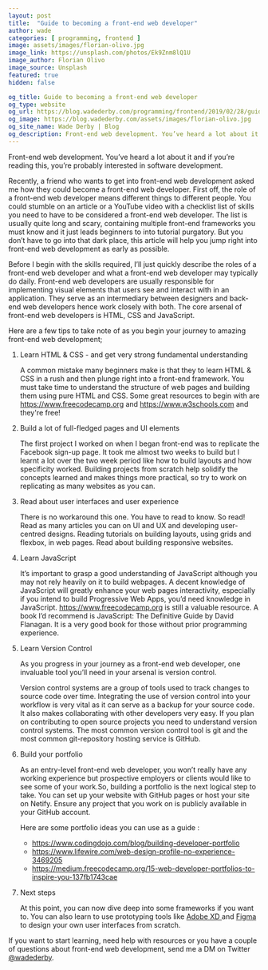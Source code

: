 ```yaml
---
layout: post
title:  "Guide to becoming a front-end web developer"
author: wade
categories: [ programming, frontend ]
image: assets/images/florian-olivo.jpg
image_link: https://unsplash.com/photos/Ek9Znm8lQ1U
image_author: Florian Olivo
image_source: Unsplash
featured: true
hidden: false

og_title: Guide to becoming a front-end web developer
og_type: website
og_url: https://blog.wadederby.com/programming/frontend/2019/02/28/guide-to-becoming-a-front-end-web-developer.html
og_image: https://blog.wadederby.com/assets/images/florian-olivo.jpg
og_site_name: Wade Derby | Blog
og_description: Front-end web development. You’ve heard a lot about it and if you’re reading this, you’re probably interested in software development
---
```


Front-end web development. You’ve heard a lot about it and if you’re reading this, you’re probably interested in software development.

Recently, a friend who wants to get into front-end web development asked me how they could become a front-end web developer. First off, the role of a front-end web developer means different things to different people. You could stumble on an article or a YouTube video with a checklist list of skills you need to have to be considered a front-end web developer. The list is usually quite long and scary, containing multiple front-end frameworks you must know and it just leads beginners to into tutorial purgatory. But you don’t have to go into that dark place, this article will help you jump right into front-end web development as early as possible.

Before I begin with the skills required, I’ll just quickly describe the roles of a front-end web developer and what a front-end web developer may typically do daily. Front-end web developers are usually responsible for implementing visual elements that users see and interact with in an application. They serve as an intermediary between designers and back-end web developers hence work closely with both. The core arsenal of front-end web developers is HTML, CSS and JavaScript.

Here are a few tips to take note of as you begin your journey to amazing front-end web development;

1. Learn HTML & CSS - and get very strong fundamental understanding

    A common mistake many beginners make is that they to learn HTML & CSS in a rush and then plunge right into a front-end framework. You must take time to understand the structure of web pages and building them using pure HTML and CSS. Some great resources to begin with are https://www.freecodecamp.org and https://www.w3schools.com  and they're free!

2. Build a lot of  full-fledged pages and UI elements

    The first project I worked on when I began front-end was to replicate the Facebook sign-up page. It took me almost two weeks to build but I learnt a lot over the two week period like how to build layouts and how specificity worked. Building projects from scratch help solidify the concepts learned and makes things more practical, so try to work on replicating as many websites as you can.

3. Read about user interfaces and user experience

    There is no workaround this one. You have to read to know. So read!  Read as many articles you can on UI and UX and developing user-centred designs. Reading tutorials on building layouts, using grids and flexbox, in web pages. Read about building responsive websites.

4. Learn JavaScript

    It’s important to grasp a good understanding of JavaScript although you may not rely heavily on it to build webpages. A decent knowledge of JavaScript will greatly enhance your web pages interactivity, especially if you intend to build Progressive Web Apps, you’d need knowledge in JavaScript. https://www.freecodecamp.org is still a valuable resource. A book I’d recommend is JavaScript: The Definitive Guide by David Flanagan. It is a very good book for those without prior programming experience. 

5. Learn Version Control

    As you progress in your journey as a front-end web developer, one invaluable tool you’ll need in your arsenal is version control.

    Version control systems are a group of tools used to track changes to source code over time. Integrating the use of version control into your workflow is very vital as it can serve as a backup for your source code. It also makes collaborating with other developers very easy. If you plan on contributing to open source projects you need to understand version control systems.  The most common version control tool is git and the most common git-repository hosting service is GitHub.

6. Build your portfolio

    As an entry-level front-end web developer, you won’t really have any working experience but prospective employers or clients would like to see some of your work.So, building a portfolio is the next logical step to take. You can set up your website with GitHub pages or host your site on Netify. Ensure any project that you work on is publicly available in your GitHub account. 

    Here are some portfolio ideas you can use as a guide : 

    - https://www.codingdojo.com/blog/building-developer-portfolio
    - https://www.lifewire.com/web-design-profile-no-experience-3469205
    - https://medium.freecodecamp.org/15-web-developer-portfolios-to-inspire-you-137fb1743cae

7. Next steps

    At this point, you can now dive deep into some frameworks if you want to. You can also learn to use prototyping tools like [Adobe XD ](https://www.adobe.com/products/xd.html "Adobe XD Download") and  [Figma](https://www.figma.com "Figma Site") to design your own user interfaces from scratch.






If you want to start learning, need help with resources or you have a couple of questions about front-end web development, send me a DM on Twitter [@wadederby](https://www.twitter.com/wadederby "Twitter Page").
